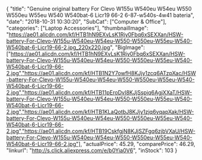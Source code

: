 {
	"title": "Genuine  original battery For Clevo W155u W540eu W54eu W550 W550eu W55eu W540 W540bat-6 Licr19 66-2 6-87-w540s-4w41 bateria",
	"date": "2018-10-31 10:30:20",
	"SubCat": ["Computer & Office"],
	"categories": ["Laptop Accessories"],
	"thumbnailImage": "https://ae01.alicdn.com/kf/HTB1hN9EXvLsK1Rjy0Fbq6xSEXXan/HSW-battery-For-Clevo-W155u-W540eu-W54eu-W550-W550eu-W55eu-W540-W540bat-6-Licr19-66-2.jpg_220x220.jpg",
	"BigImage": ["https://ae01.alicdn.com/kf/HTB1hN9EXvLsK1Rjy0Fbq6xSEXXan/HSW-battery-For-Clevo-W155u-W540eu-W54eu-W550-W550eu-W55eu-W540-W540bat-6-Licr19-66-2.jpg","https://ae01.alicdn.com/kf/HTB1N2Y7owfH8KJjy1zcq6ATzpXac/HSW-battery-For-Clevo-W155u-W540eu-W54eu-W550-W550eu-W55eu-W540-W540bat-6-Licr19-66-2.jpg","https://ae01.alicdn.com/kf/HTB11pEroDvI8KJjSspjq6AgjXXaT/HSW-battery-For-Clevo-W155u-W540eu-W54eu-W550-W550eu-W55eu-W540-W540bat-6-Licr19-66-2.jpg","https://ae01.alicdn.com/kf/HTB1KLaQotbJ8KJjy1zjq6yqapXak/HSW-battery-For-Clevo-W155u-W540eu-W54eu-W550-W550eu-W55eu-W540-W540bat-6-Licr19-66-2.jpg","https://ae01.alicdn.com/kf/HTB19CskfgjN8KJjSZFgq6zjbVXaU/HSW-battery-For-Clevo-W155u-W540eu-W54eu-W550-W550eu-W55eu-W540-W540bat-6-Licr19-66-2.jpg"],
	"actualPrice": 45.29,
	"comparePrice": 46.29,
	"linkurl": "http://s.click.aliexpress.com/e/b0Yia0V6",
	"inStock": 103
}
